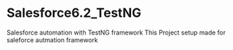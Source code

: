 # Salesforce6.2_TestNG
Salesforce automation with TestNG framework
This Project setup made for saleforce autmation framework
